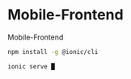 # Mobile-Frontend
Mobile-Frontend


``` bash
npm install -g @ionic/cli
```

``` bash
ionic serve █
```
